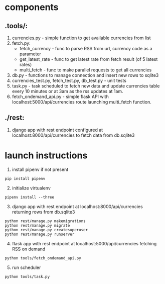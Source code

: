 # components
## .tools/:
1.  currencies.py - simple function to get available currencies from list
2.  fetch.py:
    *   fetch_currency - func to parse RSS from url, currency code as a parameter
    *   get_latest_rate - func to get latest rate from fetch result (of 5 latest rates)
    *   multi_fetch - func to make parallel requests to get all currencies
3.  db.py - functions to manage connection and insert new rows to sqlite3
4.  currencies_test.py, fetch_test.py, db_test.py - unit tests
5.  task.py - task scheduled to fetch new data and update currencies table every 10 minutes or at 3am as the rss updates at 1am.
6.  fetch_ondemand_api.py - simple flask API with localhost:5000/api/currencies route launching multi_fetch function.


## ./rest:
1. django app with rest endpoint configured at localhost:8000/api/currencies to fetch data from db.sqlite3

# launch instructions

1. install pipenv if not present

```
pip install pipenv
```

2.  initialize virtualenv

```
pipenv install --three
```

3.  django app with rest endpoint at localhost:8000/api/currencies returning rows from db.sqlite3

```
python rest/manage.py makemigrations
python rest/manage.py migrate
python rest/manage.py createsuperuser
python rest/manage.py runserver
```

4.  flask app with rest endpoint at localhost:5000/api/currencies fetching RSS on demand

```
python tools/fetch_ondemand_api.py
```

5. run scheduler

```
python tools/task.py
```